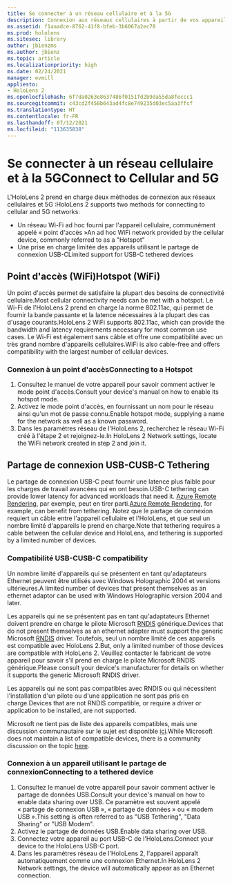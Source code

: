 ```yaml
---
title: Se connecter à un réseau cellulaire et à la 5G
description: Connexion aux réseaux cellulaires à partir de vos appareils de réalité mixte HoloLens
ms.assetid: f1aaadce-8762-41f8-bfeb-3b6067a2ec78
ms.prod: hololens
ms.sitesec: library
author: jbienzms
ms.author: jbienz
ms.topic: article
ms.localizationpriority: high
ms.date: 02/24/2021
manager: evmill
appliesto:
- HoloLens 2
ms.openlocfilehash: 6f7da0263e8637486f0151fd2b9da55da8feccc1
ms.sourcegitcommit: c43cd2f450b643ad4fc8e749235d03ec5aa3ffcf
ms.translationtype: HT
ms.contentlocale: fr-FR
ms.lasthandoff: 07/12/2021
ms.locfileid: "113635838"
---
```

# <a name="connect-to-cellular-and-5g"></a><span data-ttu-id="f7e84-103">Se connecter à un réseau cellulaire et à la 5G</span><span class="sxs-lookup"><span data-stu-id="f7e84-103">Connect to Cellular and 5G</span></span>

<span data-ttu-id="f7e84-104">L'HoloLens 2 prend en charge deux méthodes de connexion aux réseaux cellulaires et 5G :</span><span class="sxs-lookup"><span data-stu-id="f7e84-104">HoloLens 2 supports two methods for connecting to cellular and 5G networks:</span></span>

- <span data-ttu-id="f7e84-105">Un réseau Wi-Fi ad hoc fourni par l'appareil cellulaire, communément appelé « point d'accès »</span><span class="sxs-lookup"><span data-stu-id="f7e84-105">An ad hoc WiFi network provided by the cellular device, commonly referred to as a "Hotspot"</span></span>
- <span data-ttu-id="f7e84-106">Une prise en charge limitée des appareils utilisant le partage de connexion USB-C</span><span class="sxs-lookup"><span data-stu-id="f7e84-106">Limited support for USB-C tethered devices</span></span>

## <a name="hotspot-wifi"></a><span data-ttu-id="f7e84-107">Point d'accès (WiFi)</span><span class="sxs-lookup"><span data-stu-id="f7e84-107">Hotspot (WiFi)</span></span>

<span data-ttu-id="f7e84-108">Un point d'accès permet de satisfaire la plupart des besoins de connectivité cellulaire.</span><span class="sxs-lookup"><span data-stu-id="f7e84-108">Most cellular connectivity needs can be met with a hotspot.</span></span> <span data-ttu-id="f7e84-109">Le Wi-Fi de l'HoloLens 2 prend en charge la norme 802.11ac, qui permet de fournir la bande passante et la latence nécessaires à la plupart des cas d'usage courants.</span><span class="sxs-lookup"><span data-stu-id="f7e84-109">HoloLens 2 WiFi supports 802.11ac, which can provide the bandwidth and latency requirements necessary for most common use cases.</span></span> <span data-ttu-id="f7e84-110">Le Wi-Fi est également sans câble et offre une compatibilité avec un très grand nombre d'appareils cellulaires.</span><span class="sxs-lookup"><span data-stu-id="f7e84-110">WiFi is also cable-free and offers compatibility with the largest number of cellular devices.</span></span>

### <a name="connecting-to-a-hotspot"></a><span data-ttu-id="f7e84-111">Connexion à un point d'accès</span><span class="sxs-lookup"><span data-stu-id="f7e84-111">Connecting to a Hotspot</span></span>

1. <span data-ttu-id="f7e84-112">Consultez le manuel de votre appareil pour savoir comment activer le mode point d'accès.</span><span class="sxs-lookup"><span data-stu-id="f7e84-112">Consult your device's manual on how to enable its hotspot mode.</span></span>
1. <span data-ttu-id="f7e84-113">Activez le mode point d'accès, en fournissant un nom pour le réseau ainsi qu'un mot de passe connu.</span><span class="sxs-lookup"><span data-stu-id="f7e84-113">Enable hotspot mode, supplying a name for the network as well as a known password.</span></span>
1. <span data-ttu-id="f7e84-114">Dans les paramètres réseau de l'HoloLens 2, recherchez le réseau Wi-Fi créé à l'étape 2 et rejoignez-le.</span><span class="sxs-lookup"><span data-stu-id="f7e84-114">In HoloLens 2 Network settings, locate the WiFi network created in step 2 and join it.</span></span>

## <a name="usb-c-tethering"></a><span data-ttu-id="f7e84-115">Partage de connexion USB-C</span><span class="sxs-lookup"><span data-stu-id="f7e84-115">USB-C Tethering</span></span>

<span data-ttu-id="f7e84-116">Le partage de connexion USB-C peut fournir une latence plus faible pour les charges de travail avancées qui en ont besoin.</span><span class="sxs-lookup"><span data-stu-id="f7e84-116">USB-C tethering can provide lower latency for advanced workloads that need it.</span></span> <span data-ttu-id="f7e84-117">[Azure Remote Rendering](https://azure.microsoft.com/services/remote-rendering), par exemple, peut en tirer parti.</span><span class="sxs-lookup"><span data-stu-id="f7e84-117">[Azure Remote Rendering](https://azure.microsoft.com/services/remote-rendering), for example, can benefit from tethering.</span></span> <span data-ttu-id="f7e84-118">Notez que le partage de connexion requiert un câble entre l'appareil cellulaire et l'HoloLens, et que seul un nombre limité d'appareils le prend en charge.</span><span class="sxs-lookup"><span data-stu-id="f7e84-118">Note that tethering requires a cable between the cellular device and HoloLens, and tethering is supported by a limited number of devices.</span></span>

### <a name="usb-c-compatibility"></a><span data-ttu-id="f7e84-119">Compatibilité USB-C</span><span class="sxs-lookup"><span data-stu-id="f7e84-119">USB-C compatibility</span></span>

<span data-ttu-id="f7e84-120">Un nombre limité d'appareils qui se présentent en tant qu'adaptateurs Ethernet peuvent être utilisés avec Windows Holographic 2004 et versions ultérieures.</span><span class="sxs-lookup"><span data-stu-id="f7e84-120">A limited number of devices that present themselves as an ethernet adaptor can be used with Windows Holographic version 2004 and later.</span></span>

<span data-ttu-id="f7e84-121">Les appareils qui ne se présentent pas en tant qu'adaptateurs Ethernet doivent prendre en charge le pilote Microsoft [RNDIS](/windows-hardware/drivers/network/overview-of-remote-ndis--rndis-) générique.</span><span class="sxs-lookup"><span data-stu-id="f7e84-121">Devices that do not present themselves as an ethernet adapter must support the generic Microsoft [RNDIS](/windows-hardware/drivers/network/overview-of-remote-ndis--rndis-) driver.</span></span> <span data-ttu-id="f7e84-122">Toutefois, seul un nombre limité de ces appareils est compatible avec HoloLens 2.</span><span class="sxs-lookup"><span data-stu-id="f7e84-122">But, only a limited number of those devices are compatible with HoloLens 2.</span></span> <span data-ttu-id="f7e84-123">Veuillez contacter le fabricant de votre appareil pour savoir s'il prend en charge le pilote Microsoft RNDIS générique.</span><span class="sxs-lookup"><span data-stu-id="f7e84-123">Please consult your device's manufacturer for details on whether it supports the generic Microsoft RNDIS driver.</span></span>

<span data-ttu-id="f7e84-124">Les appareils qui ne sont pas compatibles avec RNDIS ou qui nécessitent l'installation d'un pilote ou d'une application ne sont pas pris en charge.</span><span class="sxs-lookup"><span data-stu-id="f7e84-124">Devices that are not RNDIS compatible, or require a driver or application to be installed, are not supported.</span></span>

<span data-ttu-id="f7e84-125">Microsoft ne tient pas de liste des appareils compatibles, mais une discussion communautaire sur le sujet est disponible [ici](https://aka.ms/HLCommunityCell).</span><span class="sxs-lookup"><span data-stu-id="f7e84-125">While Microsoft does not maintain a list of compatible devices, there is a community discussion on the topic [here](https://aka.ms/HLCommunityCell).</span></span>

### <a name="connecting-to-a-tethered-device"></a><span data-ttu-id="f7e84-126">Connexion à un appareil utilisant le partage de connexion</span><span class="sxs-lookup"><span data-stu-id="f7e84-126">Connecting to a tethered device</span></span>

1. <span data-ttu-id="f7e84-127">Consultez le manuel de votre appareil pour savoir comment activer le partage de données USB.</span><span class="sxs-lookup"><span data-stu-id="f7e84-127">Consult your device's manual on how to enable data sharing over USB.</span></span> <span data-ttu-id="f7e84-128">Ce paramètre est souvent appelé « partage de connexion USB », « partage de données » ou « modem USB ».</span><span class="sxs-lookup"><span data-stu-id="f7e84-128">This setting is often referred to as "USB Tethering", "Data Sharing" or "USB Modem".</span></span>
1. <span data-ttu-id="f7e84-129">Activez le partage de données USB.</span><span class="sxs-lookup"><span data-stu-id="f7e84-129">Enable data sharing over USB.</span></span>
1. <span data-ttu-id="f7e84-130">Connectez votre appareil au port USB-C de l'HoloLens.</span><span class="sxs-lookup"><span data-stu-id="f7e84-130">Connect your device to the HoloLens USB-C port.</span></span>
1. <span data-ttu-id="f7e84-131">Dans les paramètres réseau de l'HoloLens 2, l'appareil apparaît automatiquement comme une connexion Ethernet.</span><span class="sxs-lookup"><span data-stu-id="f7e84-131">In HoloLens 2 Network settings, the device will automatically appear as an Ethernet connection.</span></span>
